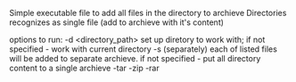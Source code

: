 Simple executable file to add all files in the directory to archieve
Directories recognizes as single file (add to archieve with it's content)

options to run:
-d <directory_path> set up diretory to work with; if not specified - work with current directory
-s (separately) each of listed files will be added to separate archieve. if not specified - put all directory content to a single archieve
-tar
-zip
-rar

